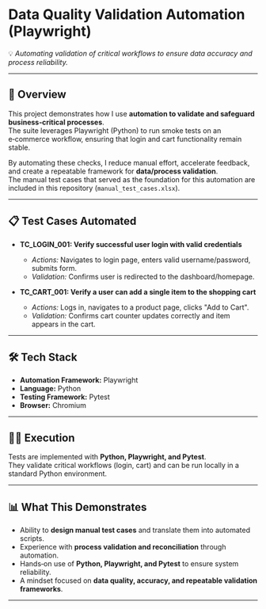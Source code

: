 # Data Quality Validation Automation (Playwright)  

💡 *Automating validation of critical workflows to ensure data accuracy and process reliability.*  

---

## 🚀 Overview
This project demonstrates how I use **automation to validate and safeguard business‑critical processes**.  
The suite leverages Playwright (Python) to run smoke tests on an e‑commerce workflow, ensuring that login and cart functionality remain stable.  

By automating these checks, I reduce manual effort, accelerate feedback, and create a repeatable framework for **data/process validation**.  
The manual test cases that served as the foundation for this automation are included in this repository (`manual_test_cases.xlsx`).  

---

## 📋 Test Cases Automated
- **TC_LOGIN_001: Verify successful user login with valid credentials**  
  - *Actions:* Navigates to login page, enters valid username/password, submits form.  
  - *Validation:* Confirms user is redirected to the dashboard/homepage.  

- **TC_CART_001: Verify a user can add a single item to the shopping cart**  
  - *Actions:* Logs in, navigates to a product page, clicks "Add to Cart".  
  - *Validation:* Confirms cart counter updates correctly and item appears in the cart.  

---

## 🛠️ Tech Stack
- **Automation Framework:** Playwright  
- **Language:** Python  
- **Testing Framework:** Pytest  
- **Browser:** Chromium  

---

## 🏃‍♂️ Execution
Tests are implemented with **Python, Playwright, and Pytest**.  
They validate critical workflows (login, cart) and can be run locally in a standard Python environment.  

---

## 📊 What This Demonstrates
- Ability to **design manual test cases** and translate them into automated scripts.  
- Experience with **process validation and reconciliation** through automation.  
- Hands‑on use of **Python, Playwright, and Pytest** to ensure system reliability.  
- A mindset focused on **data quality, accuracy, and repeatable validation frameworks**.  

---
